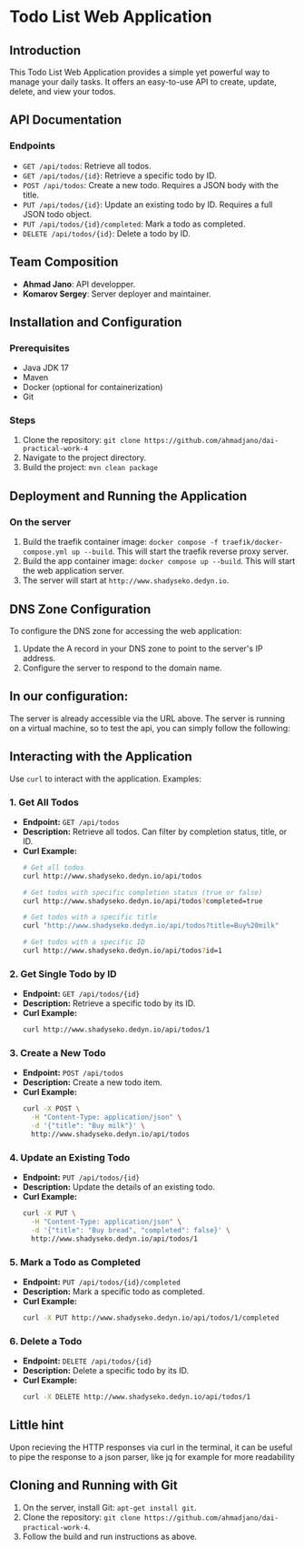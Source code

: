 
# Todo List Web Application

## Introduction
This Todo List Web Application provides a simple yet powerful way to manage your daily tasks. It offers an easy-to-use API to create, update, delete, and view your todos.

## API Documentation
### Endpoints
- `GET /api/todos`: Retrieve all todos.
- `GET /api/todos/{id}`: Retrieve a specific todo by ID.
- `POST /api/todos`: Create a new todo. Requires a JSON body with the title.
- `PUT /api/todos/{id}`: Update an existing todo by ID. Requires a full JSON todo object.
- `PUT /api/todos/{id}/completed`: Mark a todo as completed.
- `DELETE /api/todos/{id}`: Delete a todo by ID.

## Team Composition
- **Ahmad Jano**: API developper.
- **Komarov Sergey**: Server deployer and maintainer.

## Installation and Configuration
### Prerequisites
- Java JDK 17
- Maven
- Docker (optional for containerization)
- Git

### Steps
1. Clone the repository: `git clone https://github.com/ahmadjano/dai-practical-work-4`
2. Navigate to the project directory.
3. Build the project: `mvn clean package`

## Deployment and Running the Application
### On the server
1. Build the traefik container image: `docker compose -f traefik/docker-compose.yml up --build`. This will start the traefik reverse proxy server.
2. Build the app container image: `docker compose up --build`. This will start the web application server.
3. The server will start at `http://www.shadyseko.dedyn.io`.

## DNS Zone Configuration
To configure the DNS zone for accessing the web application:
1. Update the A record in your DNS zone to point to the server's IP address.
2. Configure the server to respond to the domain name.

## In our configuration:
  The server is already accessible via the URL above.
  The server is running on a virtual machine, so to test the api, you
  can simply follow the following: 

## Interacting with the Application
Use `curl` to interact with the application. Examples:

### 1. Get All Todos
- **Endpoint:** `GET /api/todos`
- **Description:** Retrieve all todos. Can filter by completion status, title, or ID.
- **Curl Example:**
  ```bash
  # Get all todos
  curl http://www.shadyseko.dedyn.io/api/todos

  # Get todos with specific completion status (true or false)
  curl http://www.shadyseko.dedyn.io/api/todos?completed=true

  # Get todos with a specific title
  curl "http://www.shadyseko.dedyn.io/api/todos?title=Buy%20milk"

  # Get todos with a specific ID
  curl http://www.shadyseko.dedyn.io/api/todos?id=1
  ```

### 2. Get Single Todo by ID
- **Endpoint:** `GET /api/todos/{id}`
- **Description:** Retrieve a specific todo by its ID.
- **Curl Example:**
  ```bash
  curl http://www.shadyseko.dedyn.io/api/todos/1
  ```

### 3. Create a New Todo
- **Endpoint:** `POST /api/todos`
- **Description:** Create a new todo item.
- **Curl Example:**
  ```bash
  curl -X POST \
    -H "Content-Type: application/json" \
    -d '{"title": "Buy milk"}' \
    http://www.shadyseko.dedyn.io/api/todos
  ```

### 4. Update an Existing Todo
- **Endpoint:** `PUT /api/todos/{id}`
- **Description:** Update the details of an existing todo.
- **Curl Example:**
  ```bash
  curl -X PUT \
    -H "Content-Type: application/json" \
    -d '{"title": "Buy bread", "completed": false}' \
    http://www.shadyseko.dedyn.io/api/todos/1
  ```

### 5. Mark a Todo as Completed
- **Endpoint:** `PUT /api/todos/{id}/completed`
- **Description:** Mark a specific todo as completed.
- **Curl Example:**
  ```bash
  curl -X PUT http://www.shadyseko.dedyn.io/api/todos/1/completed
  ```

### 6. Delete a Todo
- **Endpoint:** `DELETE /api/todos/{id}`
- **Description:** Delete a specific todo by its ID.
- **Curl Example:**
  ```bash
  curl -X DELETE http://www.shadyseko.dedyn.io/api/todos/1
  ```
## Little hint
Upon recieving the HTTP responses via curl in the terminal, it can be useful to pipe the response to a json parser, like jq for example for more readability

## Cloning and Running with Git
1. On the server, install Git: `apt-get install git`.
2. Clone the repository: `git clone https://github.com/ahmadjano/dai-practical-work-4`.
3. Follow the build and run instructions as above.
